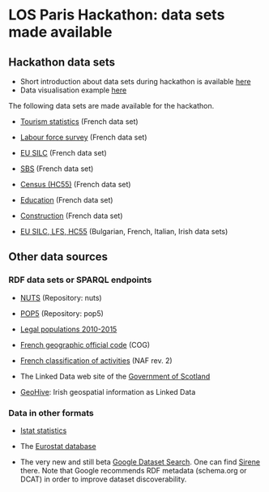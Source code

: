 # LOS Paris Hackathon: data sets made available #

## Hackathon data sets

- Short introduction about data sets during hackathon is available [here](datasets.odp)
- Data visualisation example [here](data-vis-example.pdf)

The following data sets are made available for the hackathon.

 * [Tourism statistics](tourism-fr.md) (French data set)

 * [Labour force survey](lfs-fr.md) (French data set)

 * [EU SILC](silc-fr.md) (French data set)

 * [SBS](sbs-fr.md) (French data set)

 * [Census (HC55)](hc55-fr.md) (French data set)

 * [Education](education-insc.md) (French data set)

 * [Construction](building-permit-fr.md) (French data set)

 * [EU SILC, LFS, HC55](https://losd-data.staging.derilinx.com/dataset) (Bulgarian, French, Italian, Irish data sets)

## Other data sources

### RDF data sets or SPARQL endpoints

 * [NUTS](http://graphdb.linked-open-statistics.org/) (Repository: nuts)

 * [POP5](http://graphdb.linked-open-statistics.org/) (Repository: pop5)

 * [Legal populations 2010-2015](http://rdf.insee.fr/sparql)

 * [French geographic official code](http://rdf.insee.fr/geo/index.html) (COG)

 * [French classification of activities](http://rdf.insee.fr/codes/index.html) (NAF rev. 2)

 * The Linked Data web site of the [Government of Scotland](https://statistics.gov.scot/data_home)

 * [GeoHive](http://data.geohive.ie/): Irish geospatial information as Linked Data

### Data in other formats

 * [Istat statistics](http://dati.istat.it/Index.aspx?lang=en)

 * The [Eurostat database](http://ec.europa.eu/eurostat/data/database)

 * The very new and still beta [Google Dataset Search](https://www.blog.google/products/search/making-it-easier-discover-datasets/). One can find [Sirene](https://toolbox.google.com/datasetsearch/search?query=Base%20SIRENE&docid=qZXWPAugwzgjFTmbAAAAAA%3D%3D) there. Note that Google recommends RDF metadata (schema.org or DCAT) in order to improve dataset discoverability.
